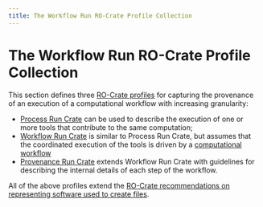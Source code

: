```yaml
---
title: The Workflow Run RO-Crate Profile Collection
---
```



# The Workflow Run RO-Crate Profile Collection

This section defines three [RO-Crate profiles](https://www.researchobject.org/ro-crate/profiles.html) for capturing the provenance of an execution of a computational workflow with increasing granularity:

* [Process Run Crate](process_run_crate) can be used to describe the execution of one or more tools that contribute to the same computation;
* [Workflow Run Crate](workflow_run_crate) is similar to Process Run Crate, but assumes that the coordinated execution of the tools is driven by a [computational workflow](https://bioschemas.org/types/ComputationalWorkflow/1.0-RELEASE)
* [Provenance Run Crate](provenance_run_crate) extends Workflow Run Crate with guidelines for describing the internal details of each step of the workflow.

All of the above profiles extend the [RO-Crate recommendations on representing software used to create files](https://www.researchobject.org/ro-crate/1.1/provenance.html#software-used-to-create-files).
